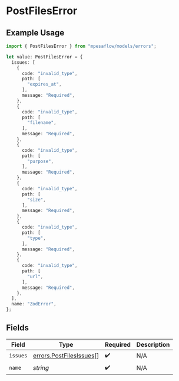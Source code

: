 # PostFilesError

## Example Usage

```typescript
import { PostFilesError } from "mpesaflow/models/errors";

let value: PostFilesError = {
  issues: [
    {
      code: "invalid_type",
      path: [
        "expires_at",
      ],
      message: "Required",
    },
    {
      code: "invalid_type",
      path: [
        "filename",
      ],
      message: "Required",
    },
    {
      code: "invalid_type",
      path: [
        "purpose",
      ],
      message: "Required",
    },
    {
      code: "invalid_type",
      path: [
        "size",
      ],
      message: "Required",
    },
    {
      code: "invalid_type",
      path: [
        "type",
      ],
      message: "Required",
    },
    {
      code: "invalid_type",
      path: [
        "url",
      ],
      message: "Required",
    },
  ],
  name: "ZodError",
};
```

## Fields

| Field                                                              | Type                                                               | Required                                                           | Description                                                        |
| ------------------------------------------------------------------ | ------------------------------------------------------------------ | ------------------------------------------------------------------ | ------------------------------------------------------------------ |
| `issues`                                                           | [errors.PostFilesIssues](../../models/errors/postfilesissues.md)[] | :heavy_check_mark:                                                 | N/A                                                                |
| `name`                                                             | *string*                                                           | :heavy_check_mark:                                                 | N/A                                                                |